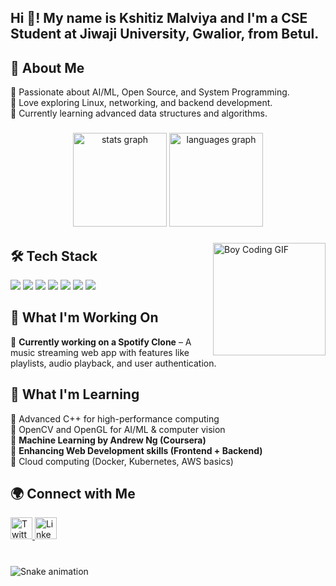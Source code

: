 <h2 align="left">Hi 👋! My name is Kshitiz Malviya and I'm a CSE Student at Jiwaji University, Gwalior, from Betul.</h2>

###

## 🌟 About Me  
🔹 Passionate about AI/ML, Open Source, and System Programming.  
🔹 Love exploring Linux, networking, and backend development.  
🔹 Currently learning advanced data structures and algorithms.  

###

<div align="center">
  <img src="https://github-readme-stats.vercel.app/api?username=Kshitiz-Malviya9020&hide_title=false&hide_rank=false&show_icons=true&include_all_commits=true&count_private=true&disable_animations=false&theme=tokyonight&locale=en&hide_border=false" height="150" alt="stats graph" />
  <img src="https://github-readme-stats.vercel.app/api/top-langs?username=Kshitiz-Malviya9020&locale=en&hide_title=false&layout=compact&card_width=320&langs_count=5&theme=tokyonight&hide_border=false" height="150" alt="languages graph" />
</div>

###

<img align="right" height="180" src="https://media.giphy.com/media/qgQUggAC3Pfv687qPC/giphy.gif" alt="Boy Coding GIF" />

###

## 🛠 Tech Stack  

<div align="left">
  <img src="https://img.shields.io/badge/C-00599C?style=for-the-badge&logo=c&logoColor=white" />
  <img src="https://img.shields.io/badge/C++-blue?style=for-the-badge&logo=c%2B%2B&logoColor=white" />
  <img src="https://img.shields.io/badge/Python-FFD43B?style=for-the-badge&logo=python&logoColor=blue" />
  <img src="https://img.shields.io/badge/Linux-FCC624?style=for-the-badge&logo=linux&logoColor=black" />
  <img src="https://img.shields.io/badge/Shell_Scripting-4EAA25?style=for-the-badge&logo=gnu-bash&logoColor=white" />
  <img src="https://img.shields.io/badge/Web_Development-FE7A16?style=for-the-badge&logo=html5&logoColor=white" />
  <img src="https://img.shields.io/badge/Machine_Learning-orange?style=for-the-badge&logo=tensorflow&logoColor=white" />
</div>

###

## 🚀 What I'm Working On  
🔹 **Currently working on a Spotify Clone** – A music streaming web app with features like playlists, audio playback, and user authentication.  

## 📖 What I'm Learning  
🔹 Advanced C++ for high-performance computing  
🔹 OpenCV and OpenGL for AI/ML & computer vision  
🔹 **Machine Learning by Andrew Ng (Coursera)**  
🔹 **Enhancing Web Development skills (Frontend + Backend)**  
🔹 Cloud computing (Docker, Kubernetes, AWS basics)  

###

## 🌍 Connect with Me  
<div align="left">
  <a href="https://x.com/KshitizMalviya1" target="_blank">
    <img src="https://img.shields.io/badge/Twitter-1DA1F2?style=for-the-badge&logo=twitter&logoColor=white" height="35" alt="Twitter logo" />
  </a>
  <a href="https://www.linkedin.com/in/kshitiz-malviya-47b940339" target="_blank">
    <img src="https://img.shields.io/badge/LinkedIn-0077B5?style=for-the-badge&logo=linkedin&logoColor=white" height="35" alt="LinkedIn logo" />
  </a>
</div>

###

<br clear="both">

<img src="https://raw.githubusercontent.com/Kshitiz-Malviya9020/output/main/snake.svg" alt="Snake animation" />

###
